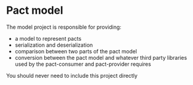 # Pact model

The model project is responsible for providing:
*  a model to represent pacts
*  serialization and deserialization
*  comparison between two parts of the pact model
*  conversion between the pact model and whatever third party libraries used by the pact-consumer and pact-provider requires

You should never need to include this project directly
